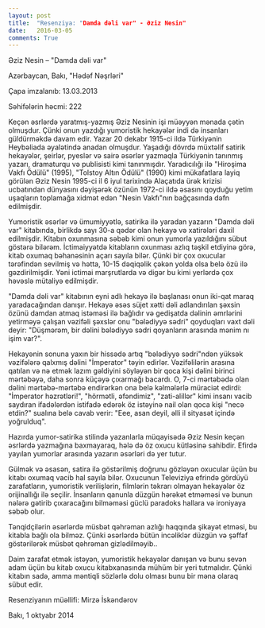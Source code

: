 ```yaml
---
layout: post
title:  "Resenziya: "Damda dəli var" - Əziz Nesin"
date:   2016-03-05
comments: True
---
```


<p>Əziz Nesin – "Damda dəli var"</p>

<p>Azərbaycan, Bakı, "Hədəf Nəşrləri"</p>

<p>Çapa imzalanıb: 13.03.2013</p>

<p>Səhifələrin həcmi: 222</p>

<p>Keçən əsrlərdə yaratmış-yazmış Əziz Nesinin işi müəyyən mənada çətin olmuşdur. Çünki onun yazdığı yumoristik hekayələr indi də insanları güldürməkdə davam edir. Yazar 20 dekabr 1915-ci ildə Türkiyənin Heybəliada əyalətində anadan olmuşdur. Yaşadığı dövrdə müxtəlif satirik hekayələr, şeirlər, pyeslər və sairə əsərlər yazmaqla Türkiyənin tanınmış yazarı, dramaturqu və publisisti kimi tanınmışdır. Yaradıcılığı ilə "Hiroşima Vakfı Ödülü" (1995), "Tolstoy Altın Ödülü" (1990) kimi mükafatlara layiq görülən Əziz Nesin 1995-ci il 6 iyul tarixində Alaçatıda ürək krizisi ucbatından dünyasını dəyişərək özünün 1972-ci ildə əsasını qoyduğu yetim uşaqların toplamağa xidmət edən "Nesin Vakfı"nın bağçasında dəfn edilmişdir.</p>

<p>Yumoristik əsərlər və ümumiyyətlə, satirika ilə yaradan yazarın "Damda dəli var" kitabında, birlikdə sayı 30-a qədər olan hekayə və xatirələri daxil edilmişdir. Kitabın oxunmasına səbəb kimi onun yumorla yazıldığını sübut göstərə bilərəm. İctimaiyyətdə kitabların oxunması azlıq təşkil etdiyinə görə, kitab oxumaq bəhanəsinin açarı sayıla bilər. Çünki bir çox oxucular tərəfindən sevilmiş və hətta, 10-15 dəqiqəlik çəkən yolda olsa belə özü ilə gəzdirilmişdir. Yəni ictimai marşrutlarda və digər bu kimi yerlərdə çox həvəslə mütaliyə edilmişdir.</p>

<p>"Damda dəli var" kitabının eyni adlı hekayə ilə başlanası onun iki-qat maraq yaradacağından danışır. Hekayə əsəs süjet xətti dəli adlandırılan şəxsin özünü damdan atmaq istəməsi ilə bağlıdır və gedişatda dəlinin əmrlərini yetirməyə çalışan vəzifəli şəxslər onu "bələdiyyə sədri" qoyduqları vaxt dəli deyir: "Düşmərəm, bir dəlini bələdiyyə sədri qoyanların arasında mənim nı işim var?".</p>

<p>Hekayənin sonuna yaxın bir hissədə artıq "bələdiyyə sədri"ndən yüksək vəzifələrə qalxmış dəlini "İmperator" təyin edirlər. Vəzifəlilərin arasına qatılan və nə etmək lazım gəldiyini söyləyən bir qoca kişi dəlini birinci mərtəbəyə, daha sonra küçəyə çıxarmağı bacardı. O, 7-ci mərtəbədə olan dəlini mərtəbə-mərtəbə endirərkən ona belə kəlmələrlə müraciət edirdi: "İmperator həzrətləri!", "hörmətli, əfəndimiz", "zati-alillər" kimi insanı vacib saydıran ifadələrdən istifadə edərək öz istəyinə nail olan qoca kişi "necə etdin?" sualına belə cavab verir: "Eee, asan deyil, əlli il sityasət içində yoğrulduq".</p>

<p>Hazırda yumor-satirika stilində yazanlarla müqayisədə Əziz Nesin keçən əsrlərdə yazmağına baxmayaraq, hələ də öz oxucu kütləsinə sahibdir. Efirdə yayılan yumorlar arasında yazarın əsərləri də yer tutur.</p>

<p>Gülmək və əsasən, satira ilə göstərilmiş doğrunu gözləyən oxucular üçün bu kitabı oxumaq vacib hal sayıla bilər. Oxucunun Televiziya efrində gördüyü zarafatların, yumoristik verilişlərin, filmlərin təkrarı olmayan hekayələr öz orijinallığı ilə seçilir. İnsanların qanunla düzgün hərəkət etməməsi və bunun nələrə gətirib çıxaracağını bilməməsi güclü paradoks hallara və ironiyaya səbəb olur.</p>

<p>Tənqidçilərin əsərlərdə müsbət qəhrəman azlığı haqqında şikayət etməsi, bu kitabla bağlı ola bilməz. Çünki əsərlərdə bütün incəliklər düzgün və şəffaf göstərilərək müsbət qəhrəman gizlədilməyib..</p>

<p>Daim zarafat etmək istəyən, yumoristik hekayələr danışan və bunu sevən adam üçün bu kitab oxucu kitabxanasında mühüm bir yeri tutmalıdır. Çünki kitabın sadə, amma məntiqli sözlərlə dolu olması bunu bir məna olaraq sübut edir.</p>

<p>Resenziyanın müəllifi: Mirzə İskəndərov</p>

<p>Bakı, 1 oktyabr 2014</p>

<br />
